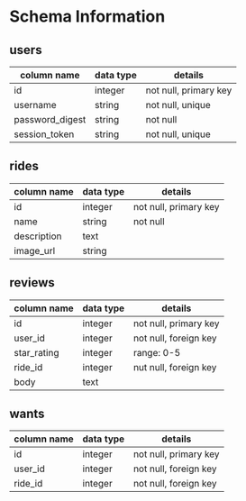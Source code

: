 # Schema Information

## users
column name     | data type | details
----------------|-----------|-----------------------
id              | integer   | not null, primary key
username        | string    | not null, unique
password_digest | string    | not null
session_token   | string    | not null, unique

## rides
column name | data type | details
------------|-----------|-----------------------
id          | integer   | not null, primary key
name        | string    | not null
description | text      |
image_url   | string    |

## reviews
column name | data type | details
------------|-----------|-----------------------
id          | integer   | not null, primary key
user_id     | integer   | not null, foreign key
star_rating | integer   | range: 0-5
ride_id     | integer   | nut null, foreign key
body        | text      |

## wants
column name | data type | details
------------|-----------|-----------------------
id          | integer   | not null, primary key
user_id     | integer   | not null, foreign key
ride_id     | integer   | not null, foreign key
